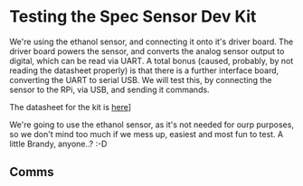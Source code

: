 # Testing the Spec Sensor Dev Kit

We're using the ethanol sensor, and connecting it onto it's driver board. The driver board powers the sensor, and converts the analog sensor output to digital, which can be read via UART. A total bonus (caused, probably, by not reading the datasheet properly) is that there is a further interface board, converting the UART to serial USB. 
We will test this, by connecting the sensor to the RPi, via USB, and sending it commands.  

The datasheet for the kit is [here](https://cdn.jsdelivr.net/gh/RescueStationCIC/OperationLollipopRescources/sensor/gas/datasheet/968-045_9-6-17.pdf)]  

We're going to use the ethanol sensor, as it's not needed for ourp purposes, so we don't mind too much if we mess up, easiest and most fun to test. A little Brandy, anyone..? :-D

## Comms



